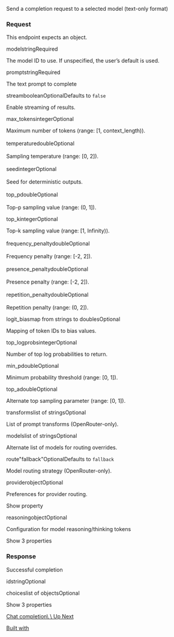 Send a completion request to a selected model (text-only format)

### Request

This endpoint expects an object.

modelstringRequired

The model ID to use. If unspecified, the user’s default is used.

promptstringRequired

The text prompt to complete

streambooleanOptionalDefaults to `false`

Enable streaming of results.

max\_tokensintegerOptional

Maximum number of tokens (range: \[1, context\_length)).\
\
temperaturedoubleOptional\
\
Sampling temperature (range: \[0, 2\]).\
\
seedintegerOptional\
\
Seed for deterministic outputs.\
\
top\_pdoubleOptional\
\
Top-p sampling value (range: (0, 1\]).

top\_kintegerOptional

Top-k sampling value (range: \[1, Infinity)).\
\
frequency\_penaltydoubleOptional\
\
Frequency penalty (range: \[-2, 2\]).\
\
presence\_penaltydoubleOptional\
\
Presence penalty (range: \[-2, 2\]).\
\
repetition\_penaltydoubleOptional\
\
Repetition penalty (range: (0, 2\]).

logit\_biasmap from strings to doublesOptional

Mapping of token IDs to bias values.

top\_logprobsintegerOptional

Number of top log probabilities to return.

min\_pdoubleOptional

Minimum probability threshold (range: \[0, 1\]).

top\_adoubleOptional

Alternate top sampling parameter (range: \[0, 1\]).

transformslist of stringsOptional

List of prompt transforms (OpenRouter-only).

modelslist of stringsOptional

Alternate list of models for routing overrides.

route"fallback"OptionalDefaults to `fallback`

Model routing strategy (OpenRouter-only).

providerobjectOptional

Preferences for provider routing.

Show property

reasoningobjectOptional

Configuration for model reasoning/thinking tokens

Show 3 properties

### Response

Successful completion

idstringOptional

choiceslist of objectsOptional

Show 3 properties

[Chat completion\\
\\
Up Next](https://openrouter.ai/docs/api-reference/chat-completion)

[Built with](https://buildwithfern.com/?utm_campaign=buildWith&utm_medium=docs&utm_source=openrouter.ai)